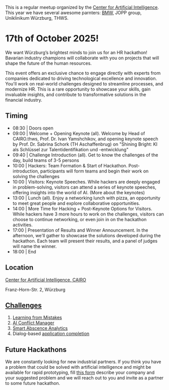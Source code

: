 This is a regular meetup organized by the [Center for Artificial Intelligence](https://www.thws.de/forschung/institute/cairo/). This year we have several awesome parnters: [BMW](https://www.bmwgroup.jobs/de/de/arbeitsbereiche/qualitaetsmanagement.html), JOPP group, Uniklinikum Würzburg, THWS.

# 17th of October 2025!

We want Würzburg’s brightest minds to join us for an HR hackathon! Bavarian industry champions will collaborate with you on projects that will shape the future of the human resources.

This event offers an exclusive chance to engage directly with experts from companies dedicated to driving technological excellence and innovation. You'll work on real-world challenges designed to streamline processes, and modernize HR. This is a rare opportunity to showcase your skills, gain invaluable insights, and contribute to transformative solutions in the financial industry.

## Timing  

* 08:30 | Doors open
* 09:00 | Welcome + Opening Keynote (all). Welcome by Head of CAIRO.thws, Prof. Dr. Ivan Yamshchikov, and opening keynote speech by Prof. Dr. Sabrina Schork (TH Aschaffenbrug) on "Shining Bright: KI als Schlüssel zur Talentidentifikation und -entwicklung"
* 09:40 | Challenge Introduction (all). Get to know the challenges of the day, build teams of 3-5 persons
* 10:00 | Hackers: Team Formation & Start of Hackathon. Post-introduction, participants will form teams and begin their work on solving the challenges
* 10:00 | Visitors: Keynote Speeches. While hackers are deeply engaged in problem-solving, visitors can attend a series of keynote speeches, offering insights into the world of AI. (More about the keynotes)
* 13:00 | Lunch (all). Enjoy a networking lunch with pizza, an opportunity to meet great people and explore collaborative opportunities.
* 14:00 | More Time for Hacking + Post-Keynote Options for Visitors. While hackers have 3 more hours to work on the challenges, visitors can choose to continue networking, or even join in on the hackathon activities.
* 17:00 | Presentation of Results and Winner Announcement. In the afternoon, we'll gather to showcase the solutions developed during the hackathon. Each team will present their results, and a panel of judges will name the winner.
* 18:00 | End

## Location

[Center for Artificial Intelligence, CAIRO](https://maps.app.goo.gl/R6jWrfCHYtWgTZyQ8)

Franz-Horn-Str. 2, Würzburg

## [Challenges](https://www.thws.de/forschung/institute/cairothws/hackathon/challenges/)

1. [Learning from Mistakes](https://github.com/i-yam/hackathon/blob/main/challenge1/I-TO-L.md)
2. [AI Conflict Manager](https://github.com/i-yam/hackathon/blob/main/challenge2/conflict-mitigation.md)
3. [Smart Abscence Analytics](https://github.com/i-yam/hackathon/blob/main/challenge3/absences.md)
4. Dialog-based [application completion](https://github.com/i-yam/hackathon/blob/main/challenge4/hspe.md)

## Future Hackathons

We are constantly looking for new industrial partners. If you think you have a problem that could be solved with artificial intelligence and might be available for rapid prototyping, fill [this form](https://forms.gle/WNRBabQK7rs5JiDp9) describe your company and your suggested problem and we will reach out to you and invite as a partner to some future hackathon.
